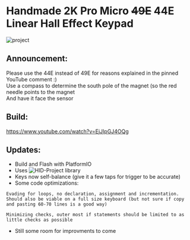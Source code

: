 # Handmade 2K Pro Micro ~~49E~~ 44E Linear Hall Effect Keypad

![project](https://raw.githubusercontent.com/chent7/hall-keypad/master/img/project.JPG)

## Announcement:
Please use the 44E instead of 49E for reasons explained in the pinned YouTube comment :) \
Use a compass to determine the south pole of the magnet (so the red needle points to the magnet \
And have it face the sensor

## Build:
https://www.youtube.com/watch?v=EjJIpGJ4OQg

## Updates:
* Build and Flash with PlatformIO
* Uses ![HID-Project library](https://registry.platformio.org/libraries/nicohood/HID-Project)
* Keys now self-balance (give it a few taps for trigger to be accurate)
* Some code optimizations:
```
Evading for loops, no declaration, assignment and incrementation. Should also be viable on a full size keyboard (but not sure if copy and pasting 60-70 lines is a good way)

Minimizing checks, outer most if statements should be limited to as little checks as possible
```
* Still some room for improvments to come

